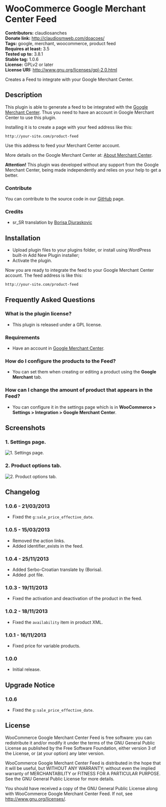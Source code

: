 # WooCommerce Google Merchant Center Feed #
**Contributors:** claudiosanches  
**Donate link:** http://claudiosmweb.com/doacoes/  
**Tags:** google, merchant, woocommerce, product feed  
**Requires at least:** 3.5  
**Tested up to:** 3.8.1  
**Stable tag:** 1.0.6  
**License:** GPLv2 or later  
**License URI:** http://www.gnu.org/licenses/gpl-2.0.html  

Creates a Feed to integrate with your Google Merchant Center.

## Description ##

This plugin is able to generate a feed to be integrated with the [Google Merchant Center](http://www.google.com/merchants/).
Thus you need to have an account in Google Merchant Center to use this plugin.

Installing it is to create a page with your feed address like this:

	http://your-site.com/product-feed

Use this address to feed your Merchant Center account.

More details on the Google Merchant Center at: [About Merchant Center](https://support.google.com/merchants/answer/188493).

**Attention!**
This plugin was developed without any support from the Google Merchant Center, being made ​​independently and relies on your help to get a better.

### Contribute ###

You can contribute to the source code in our [GitHub](https://github.com/claudiosmweb/woocommerce-google-merchant-center-feed) page.

### Credits ###

* sr_SR translation by [Borisa Djuraskovic](http://www.webhostinghub.com/)

## Installation ##

* Upload plugin files to your plugins folder, or install using WordPress built-in Add New Plugin installer;
* Activate the plugin.

Now you are ready to integrate the feed to your Google Merchant Center account.
The feed address is like this:

	http://your-site.com/product-feed

## Frequently Asked Questions ##

### What is the plugin license? ###

* This plugin is released under a GPL license.

### Requirements ###

* Have an account in [Google Merchant Center](http://www.google.com/merchants/).

### How do I configure the products to the Feed? ###

* You can set them when creating or editing a product using the **Google Merchant** tab.

### How can I change the amount of product that appears in the Feed? ###

* You can configure it in the settings page which is in **WooCommerce > Settings > Integration > Google Merchant Center**.

## Screenshots ##

### 1. Settings page. ###
![1. Settings page.](http://s.wordpress.org/extend/plugins/woocommerce-google-merchant-center-feed/screenshot-1.png)

### 2. Product options tab. ###
![2. Product options tab.](http://s.wordpress.org/extend/plugins/woocommerce-google-merchant-center-feed/screenshot-2.png)


## Changelog ##

### 1.0.6 - 21/03/2013 ###

* Fixed the `g:sale_price_effective_date`.

### 1.0.5 - 15/03/2013 ###

* Removed the action links.
* Added identifier_exists in the feed.

### 1.0.4 - 25/11/2013 ###

* Added Serbo-Croatian translate by (Borisa).
* Added .pot file.

### 1.0.3 - 19/11/2013 ###

* Fixed the activation and deactivation of the product in the feed.

### 1.0.2 - 18/11/2013 ###

* Fixed the `availability` item in product XML.

### 1.0.1 - 16/11/2013 ###

* Fixed price for variable products.

### 1.0.0 ###

* Initial release.

## Upgrade Notice ##

### 1.0.6 ###

* Fixed the `g:sale_price_effective_date`.

## License ##

WooCommerce Google Merchant Center Feed is free software: you can redistribute it and/or modify it under the terms of the GNU General Public License as published by the Free Software Foundation, either version 3 of the License, or (at your option) any later version.

WooCommerce Google Merchant Center Feed is distributed in the hope that it will be useful, but WITHOUT ANY WARRANTY; without even the implied warranty of MERCHANTABILITY or FITNESS FOR A PARTICULAR PURPOSE. See the GNU General Public License for more details.

You should have received a copy of the GNU General Public License along with WooCommerce Google Merchant Center Feed. If not, see <http://www.gnu.org/licenses/>.

